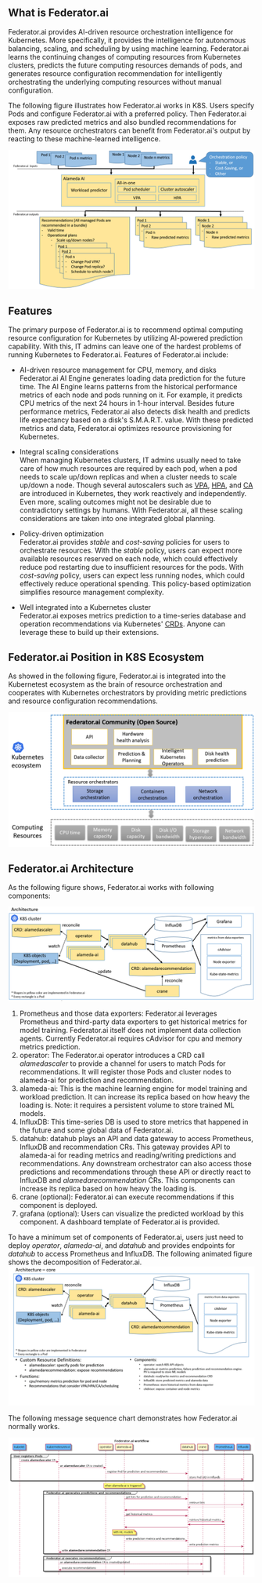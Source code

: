 ## What is Federator.ai 

Federator.ai provides AI-driven resource orchestration intelligence for Kubernetes. More specifically, it provides the intelligence for autonomous balancing, scaling, and scheduling by using machine learning. Federator.ai learns the continuing changes of computing resources from Kubernetes clusters, predicts the future computing resources demands of pods, and generates resource configuration recommendation for intelligently orchestrating the underlying computing resources without manual configuration.

The following figure illustrates how Federator.ai works in K8S. Users specify Pods and configure Federator.ai with a preferred policy. Then Federator.ai exposes raw predicted metrics and also bundled recommendations for them. Any resource orchestrators can benefit from Federator.ai's output by reacting to these machine-learned intelligence.

![usecase](./img/usecase.png)

## Features

The primary purpose of Federator.ai is to recommend optimal computing resource configuration for Kubernetes by utilizing AI-powered prediction capability. With this, IT admins can leave one of the hardest problems of running Kubernetes to Federator.ai. Features of Federator.ai include:

- AI-driven resource management for CPU, memory, and disks  
    Federator.ai AI Engine generates loading data prediction for the future time. The AI Engine learns patterns from the historical performance metrics of each node and pods running on it. For example, it predicts CPU metrics of the next 24 hours in 1-hour interval. Besides future performance metrics, Federator.ai also detects disk health and predicts life expectancy based on a disk's S.M.A.R.T. value. With these predicted metrics and data, Federator.ai optimizes resource provisioning for Kubernetes.

- Integral scaling considerations  
    When managing Kubernetes clusters, IT admins usually need to take care of how much resources are required by each pod, when a pod needs to scale up/down replicas and when a cluster needs to scale up/down a node. Though several autoscalers such as [VPA](https://github.com/kubernetes/autoscaler/tree/master/vertical-pod-autoscaler), [HPA](https://kubernetes.io/docs/tasks/run-application/horizontal-pod-autoscale/), and [CA](https://github.com/kubernetes/autoscaler/tree/master/cluster-autoscaler) are introduced in Kubernetes, they work reactively and independently. Even more, scaling outcomes might not be desirable due to contradictory settings by humans. With Federator.ai, all these scaling considerations are taken into one integrated global planning.

- Policy-driven optimization  
    Federator.ai provides *stable* and *cost-saving* policies for users to orchestrate resources. With the *stable* policy, users can expect more available resources reserved on each node, which could effectively reduce pod restarting due to insufficient resources for the pods. With *cost-saving* policy, users can expect less running nodes, which could effectively reduce operational spending. This policy-based optimization simplifies resource management complexity. 

- Well integrated into a Kubernetes cluster  
    Federator.ai exposes metrics prediction to a time-series database and operation recommendations via Kubernetes' [CRDs](https://kubernetes.io/docs/concepts/extend-kubernetes/api-extension/custom-resources/). Anyone can leverage these to build up their extensions.

## Federator.ai Position in K8S Ecosystem

As showed in the following figure, Federator.ai is integrated into the Kubernetest ecosystem as the brain of resource orchestration and cooperates with Kubernetes orchestrators by providing metric predictions and resource configuration recommendations.

![position](./img/position.png)

## Federator.ai Architecture

As the following figure shows, Federator.ai works with following components:

![architecture](./img/architecture.png)

1. Prometheus and those data exporters: Federator.ai leverages Prometheus and third-party data exporters to get historical metrics for model training. Federator.ai itself does not implement data collection agents. Currently Federator.ai requires cAdvisor for cpu and memory metrics prediction.
2. operator: The Federator.ai operator introduces a CRD call *alamedascaler* to provide a channel for users to match Pods for recommendations. It will register those Pods and cluster nodes to alameda-ai for prediction and recommendation.
3. alameda-ai: This is the machine learning engine for model training and workload prediction. It can increase its replica based on how heavy the loading is. Note: it requires a persistent volume to store trained ML models.
4. InfluxDB: This time-series DB is used to store metrics that happened in the future and some global data of Federator.ai.
5. datahub: datahub plays an API and data gateway to access Prometheus, InfluxDB and recommendation CRs. This gateway provides API to alameda-ai for reading metrics and reading/writing predictions and recommendations. Any downstream orchestrator can also access those predictions and recommendations through these API or directly react to InfluxDB and *alamedarecommendation* CRs. This components can increase its replica based on how heavy the loading is.
6. crane (optional): Federator.ai can execute recommendations if this component is deployed.
7. grafana (optional): Users can visualize the predicted workload by this component. A dashboard template of Federator.ai is provided.

To have a minimum set of components of Federator.ai, users just need to deploy *operator*, *alameda-ai*, and *datahub* and provides endpoints for *datahub* to access Prometheus and InfluxDB. The following animated figure shows the decomposition of Federator.ai.
![decomposition](./img/components_animate.gif)

The following message sequence chart demonstrates how Federator.ai normally works.

![workflow](./img/workflow.png)


